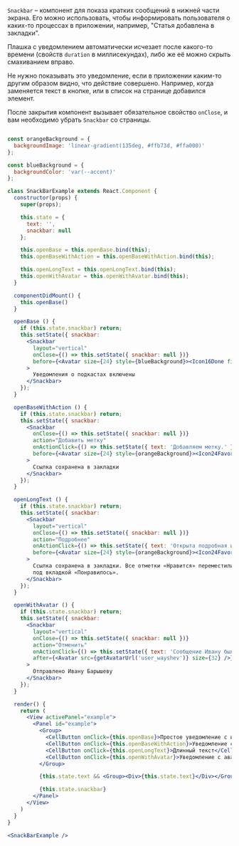 `Snackbar` – компонент для показа кратких сообщений в нижней части экрана. Его можно использовать, чтобы информировать пользователя о каких-то процессах в приложении, например, "Статья добавлена в закладки".

Плашка с уведомлением автоматически исчезает после какого-то времени (свойств `duration` в миллисекундах), либо же её можно скрыть смахиванием вправо.

Не нужно показывать это уведомление, если в приложении каким-то другим образом видно, что действие совершено. Например, когда заменяется текст в кнопке, или в список на странице добавился элемент.

После закрытия компонент вызывает обязательное свойство `onClose`, и вам необходимо убрать `Snackbar` со страницы.

```jsx

const orangeBackground = {
  backgroundImage: 'linear-gradient(135deg, #ffb73d, #ffa000)'
};

const blueBackground = {
  backgroundColor: 'var(--accent)'
};

class SnackBarExample extends React.Component {
  constructor(props) {
    super(props);

    this.state = {
      text: '',
      snackbar: null
    };

    this.openBase = this.openBase.bind(this);
    this.openBaseWithAction = this.openBaseWithAction.bind(this);

    this.openLongText = this.openLongText.bind(this);
    this.openWithAvatar = this.openWithAvatar.bind(this);
  }

  componentDidMount() {
    this.openBase()
  }

  openBase () {
    if (this.state.snackbar) return;
    this.setState({ snackbar:
      <Snackbar
        layout="vertical"
        onClose={() => this.setState({ snackbar: null })}
        before={<Avatar size={24} style={blueBackground}><Icon16Done fill="#fff" width={14} height={14} /></Avatar>}
      >
        Уведомления о подкастах включены
      </Snackbar>
    });
  }

  openBaseWithAction () {
    if (this.state.snackbar) return;
    this.setState({ snackbar:
      <Snackbar
        onClose={() => this.setState({ snackbar: null })}
        action="Добавить метку"
        onActionClick={() => this.setState({ text: 'Добавляем метку.' })}
        before={<Avatar size={24} style={orangeBackground}><Icon24Favorite fill="#fff" width={14} height={14} /></Avatar>}
      >
        Ссылка сохранена в закладки
      </Snackbar>
    });
  }

  openLongText () {
    if (this.state.snackbar) return;
    this.setState({ snackbar:
      <Snackbar
        layout="vertical"
        onClose={() => this.setState({ snackbar: null })}
        action="Подробнее"
        onActionClick={() => this.setState({ text: 'Открыта подробная информация.' })}
        before={<Avatar size={24} style={orangeBackground}><Icon24Favorite fill="#fff" width={14} height={14} /></Avatar>}
      >
        Ссылка сохранена в закладки. Все отметки «Нравится» переместились в новости
        под вкладкой «Понравилось».
      </Snackbar>
    });
  }

  openWithAvatar () {
    if (this.state.snackbar) return;
    this.setState({ snackbar:
      <Snackbar
        layout="vertical"
        onClose={() => this.setState({ snackbar: null })}
        action="Отменить"
        onActionClick={() => this.setState({ text: 'Сообщение Ивану было отменено.' })}
        after={<Avatar src={getAvatarUrl('user_wayshev')} size={32} />}
      >
        Отправлено Ивану Барышеву
      </Snackbar>
    });
  }

  render() {
    return (
      <View activePanel="example">
        <Panel id="example">
          <Group>
            <CellButton onClick={this.openBase}>Простое уведомление с иконкой</CellButton>
            <CellButton onClick={this.openBaseWithAction}>Уведомление с иконкой и кнопкой</CellButton>
            <CellButton onClick={this.openLongText}>Длинный текст</CellButton>
            <CellButton onClick={this.openWithAvatar}>Уведомление с аватаркой</CellButton>
          </Group>

          {this.state.text && <Group><Div>{this.state.text}</Div></Group>}

          {this.state.snackbar}
        </Panel>
      </View>
    )
  }
}

<SnackBarExample />
```
